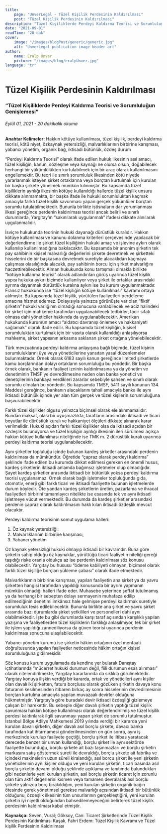 ```yaml
---
title:
    page: "UnverLegal - Tüzel Kişilik Perdesinin Kaldırılması"
    post: "Tüzel Kişilik Perdesinin Kaldırılması"
description: "Tüzel Kişiliklerde Perdeyi Kaldırma Teorisi ve Sorumluluğun Genişlemesi"
date: "2021-09-01"
readTime: "20 dak"
cover:
    image: "/images/blogPost/generic/generic.jpg"
    alt: "UnverLegal publication image header art"
author:
    name: Eralp Ünver
    picture: "/images/blog/eralpUnver.jpg"
language: "tr"
---
```


# Tüzel Kişilik Perdesinin Kaldırılması 

### “Tüzel Kişiliklerde Perdeyi Kaldırma Teorisi ve Sorumluluğun Genişlemesi”

###### Eylül 01, 2021 - 20 dakikalik okuma

**Anahtar Kelimeler:** Hakkın kötüye kullanılması, tüzel kişilik, perdeyi kaldırma teorisi, kötü niyet, özkaynak yetersizliği, malvarlıklarının birbirine karışması, yabancı yönetim, organik bağ, iktisadi bütünlük, özdeş durum

“Perdeyi Kaldırma Teorisi” olarak ifade edilen hukuk ilkesinin asıl amacı, tüzel kişiliğin, kanun, sözleşme veya kaynağı ne olursa olsun, doğabilecek herhangi bir yükümlülükten kurtulabilmek için bir araç olarak kullanılmasını engellemektir. Bu teori ile sınırlı sorumluluk ilkesinden kötü niyetle yararlanmak isteyen şirket ortaklarına veya borçtan kurtulmak için kurulan bir başka şirkete yönelmek mümkün kılınmıştır. Bu kapsamda tüzel kişiliklerin ayrılığı ilkesinin kötüye kullanıldığı hallerde tüzel kişilik unsuru dikkate alınmamakta, bir başka ifade ile hukuki sorumluluktan kaçmak amacıyla farklı tüzel kişilik savunması yapan gerçek yükümlüler borçtan sorumlu tutulabilmektedir. Bununla birlikte istisnaların dar yorumlanması ilkesi gereğince perdenin kaldırılması teorisi ancak belirli ve sınırlı durumlarda, Yargıtay’ın “sakınılarak uygulanmalı” ifadesi dikkate alınılarak uygulanmalıdır. 

İsviçre hukukunda teorinin hukuki dayanağı dürüstlük kuralıdır. Hakkın kötüye kullanılması ve kanunu dolanma kriterleri çerçevesinde yapılacak bir değerlendirme ile şirket tüzel kişiliğinin hukuki amaç ve işlevine aykırı olarak kullanılıp kullanılmadığına bakılacaktır. Bu kapsamda bir anonim şirketin tek pay sahibinin kişisel malvarlığı değerlerini şirkete devretmek ve şirketteki hisselerini de bir başkasına devretmek suretiyle alacaklıdan kaçmaya çalışması olasılığında alacaklı, pay sahibinin borcu için şirket malvarlığını haczettirebilecektir. Alman hukukunda konu tartışmalı olmakla birlikte “kötüye kullanma teorisi” olarak adlandırılan görüş uyarınca tüzel kişilik yapısı hukuka aykırı biçimde kullanılıyor veya şirket ile ortaklar arasındaki ayrıma dayanmak dürüstlük kuralına aykırı ise bu kurum uygulanmaktadır. Fransız hukukunda ise “tüzel kişiliğin kötüye kullanılması” kavramı ortaya atılmıştır. Bu kapsamda tüzel kişilik, yürütülen faaliyetleri perdeleme amacına hizmet edemez. Dolayısıyla yalnızca görünüşte var olan “fiktif şirketin” hukuki varlığının olmadığı sonucuna varılabilecek ve aciz halindeki bir şirket için mahkeme tarafından uygulanabilecek tedbirler, tacir sıfatı olmasa dahi yöneticiler hakkında da uygulanabilecektir. Amerikan hukukunda kurumun amacı “aldatıcı davranışı önlemek ve hakkaniyeti sağlamak” olarak ifade edilir. Bu kapsamda tüzel kişiliğin, kişisel sorumluluktan kurtulmak için bir vasıta olarak kullanıldığı anlaşılıyorsa mahkeme, şirket yapısının arkasına saklanan şirket ortağına yönelebilecektir. 

Türk mevzuatında perdeyi kaldırma anlayışına bağlı biçimde, tüzel kişinin sorumluluklarını üye veya yöneticilerine yansıtan yasal düzenlemeler bulunmaktadır. Örnek olarak 6183 sayılı kanun gereğince limited şirketlerde kamu borçlarından dolayı ortakların sorumluluğu bu yöndedir. Bir başka örnek olarak, bankanın faaliyet izninin kaldırılmasına ya da yönetim ve denetiminin TMSF’ye devredilmesine neden olan banka yönetici ve denetçilerinin bankaya verdikleri zararlar sebebiyle şahsen ve sınırlı olarak sorumlu olmaları bu yöndedir. Bu kapsamda TMSF, 5411 sayılı kanunun 134. Maddesi gereğince, bankanın alacaklarını tahsil amacıyla banka ile aynı iktisadi bütünlük içinde yer alan tüm gerçek ve tüzel kişilerin sorumluluğuna başvurabilecektir. 

Farklı tüzel kişilikler olgusu yalnızca biçimsel olarak ele alınmamalıdır. Bundan maksat, olası bir uyuşmazlıkta, tarafların arasındaki iktisadi ve ticari boyutlar ile dürüstlük kuralı ve hakkaniyet ölçüleri dikkate alınarak karar verilmelidir. Hukuki açıdan farklı tüzel kişilikler olsa da iktisadi açıdan bir özdeşlik bulunuyorsa ve tüzel kişiliğin ayrılığı ilkesinin ileri sürülmesi açıkça hakkın kötüye kullanılması niteliğinde ise TMK m. 2 dürüstlük kuralı uyarınca perdeyi kaldırma teorisi uygulanabilecektir. 

Aynı şirketler topluluğu içinde bulunan kardeş şirketler arasındaki perdenin kaldırılması da mümkündür. Öğretide “çapraz olarak perdeyi kaldırma” şeklinde ifade edilen bu kurumda dikkat edilmesi gereken en önemli husus, kardeş şirketlerin iktisadi anlamda bağımsız işletmeler olup olmadığıdır. Şayet kardeş şirketler arasında iktisadi bir bütünlük yoksa perdeyi kaldırma teorisi uygulanamaz. Örnek olarak bağlı işletmeler topluluğunda gıda, otomotiv, enerji gibi farklı ticari ve iktisadi faaliyette bulunan işletmelerde durum böyledir. Öte yandan kardeş şirketlerin üretim, pazarlama ve ihracat faaliyetleri birbirini tamamlayıcı nitelikte ise esasında tek ve aynı iktisadi işletmeye vücut vermektedir. Bu durumda da kardeş şirketler arasındaki perdenin çapraz olarak kaldırılmasını haklı kılan iktisadi özdeşlik mevcut olacaktır. 

Perdeyi kaldırma teorisinin somut uygulama halleri: 
  1) Öz kaynak yetersizliği: 
  2) Malvarlıklarının birbirine karışması, 
  3) Yabancı yönetim

Öz kaynak yetersizliği hukuki olmayıp iktisadi bir kavramdır. Buna göre şirketin sahip olduğu öz kaynaklar, yürüttüğü ticari faaliyetin niteliği gereği taşıdığı riske oranla oldukça az ise perdenin kaldırılması söz konusu olabilecektir. Yargıtay bu hususu “ödeme kabiliyeti olmayan, biçimsel olarak farklı tüzel kişiliğe borçları yükleme çabası” olarak ifade etmektedir. 

Malvarlıklarının birbirine karışması, yapılan faaliyetin ana şirket ya da yavru şirketten hangisi tarafından yapıldığı konusunda bir ayrım yapmanın mümkün olmadığı halleri ifade eder. Muhasebe yeterince şeffaf tutulmamış ya da herhangi bir sebepten dolayı sermayenin muhafaza edilip edilmediğinin denetimi imkânsız hale gelmişse perdeyi kaldırmak suretiyle sorumluluk tesis edilebilecektir. Bununla birlikte ana şirket ve yavru şirket arasında bazı durumlarda şirket yetkilileri ve personelleri dahi aynı olabilmektedir. İşte bu gibi durumlarda karşı taraf açısından karşılıklı yapılan yazışma ve faaliyetlerden tüzel kişiliklerin farklılığı anlaşılmıyor, tek bir şirket ile işlem yapıldığı zannediliyorsa da güven teorisi uyarınca perdenin kaldırılması sonucuna ulaşılabilecektir. 

Yabancı yönetim kurumu ise şirketin hâkim ortağının özel menfaati doğrultusunda yapılan faaliyetler neticesinde hâkim ortağın kişisel sorumluluğuna gidilmesidir. 

Söz konusu kurum uygulamada da kendine yer bularak Danıştay içtihatlarında “mücerret hukuki durumun değil, fiili durumun esas alınması” olarak nitelendirilmekte, Yargıtay kararlarında da sıklıkla görülmektedir. Yargıtay konuya ilişkin verdiği bir kararda, ortak ve yöneticileri aynı kişiler olan davalı iki şirketten, fatura borçlusu olarak gözüken şirketin davaya konu faturanın kesilmesinden itibaren birkaç ay sonra hisselerinin devredilmesinin borçtan kurtulma amacıyla yapılan muvazaalı devirler olduğuna hükmetmiştir. Yargıtay’a göre buradaki devir iktisadi özdeşliği gizlemeye çalışan bir harekettir. Bu sebeple diğer davalı şirketin yaptığı tüzel kişilik savunması hakkın kötüye kullanılması olarak değerlendirilmiş ve tüzel kişilik perdesi kaldırılarak ilgili savunmayı yapan şirket de sorumlu tutulmuştur. İstanbul Bölge Adliye Mahkemesi 2019 yılında verdiği bir kararda yeni kurulan davalı şirketin, diğer davalı asıl borçlu şirkete, davacı banka tarafından kat ihtarnamesi gönderilmesinden on gün sonra, aynı iş merkezinde kurulup faaliyete geçtiği, borçlu şirket ile iltibas yaratacak derecede benzer bir unvan kullandığı, borçlu şirket ile aynı sektörde faaliyette bulunduğu, borçlu şirkete ait bazı taşınmazları ve borçlu şirketin markasını satış göstermek sureti ile devraldığı, borçlu şirkete ait fabrika ve içindeki makinelerin uzun süreli kiralandığı, asıl borcu şirket ile yeni şirketin yöneticilerinin aynı kişiler olduğu ve yeni kurulan şirketin, ticari basında asıl borçlu şirketin devamı olduğu şeklinde açıklama ve tanıtımda bulundukları gibi nedenlerle yeni kurulan şirketin, asıl borçlu şirketin ticaret için zorunlu olan tüm aktif değerlerini kısmen veya tamamen devralarak asıl borçlu şirkete yalnızca borç bırakıldığını, yeni kurulan şirketin organik bağın ötesinde gerek yönetimsel gerekse malvarlığı açısından iktisadi bir bütünlük olduğunu, özdeşlik ilkesinin tüm unsurlarının gerçekleştiğini, yeni kurulan şirketin iyi niyetli olduğundan bahsedilemeyeceğini belirterek tüzel kişilik perdesinin kaldırılması kabul etmiştir. 



**Kaynakça:** 
Seven, Vural; Göksoy, Can: Ticaret Şirketlerinde Tüzel Kişilik Perdesinin Kaldırılması
Kaşak, Fahri Erdem: Tüzel Kişilik Kavramı ve Tüzel kişilik Perdesinin Kaldırılması 
